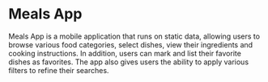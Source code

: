 # Meals App

Meals App is a mobile application that runs on static data, allowing users to browse various food categories, select dishes, view their ingredients and cooking instructions. In addition, users can mark and list their favorite dishes as favorites. The app also gives users the ability to apply various filters to refine their searches.
